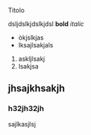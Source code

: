 Titolo

dsljdslkjdslkjdsl **bold** _italic_

- òkjslkjas
- lksajlsakjals

1. askljlsakj
2. lsakjsa

## jhsajkhsakjh
### h32jh32jh

sajlkasjlsj

